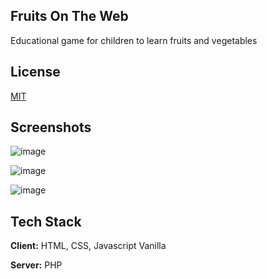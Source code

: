 ## Fruits On The Web
Educational game for children to learn fruits and vegetables

## License

[MIT](https://choosealicense.com/licenses/mit/)

## Screenshots

![image](https://github.com/iIonel/FrOW-Fruits-On-The-Web-/assets/45739581/94a6fa43-681c-4077-a3a8-60763e923f9c)

![image](https://github.com/iIonel/FrOW-Fruits-On-The-Web-/assets/45739581/60d03758-e899-44ec-b372-221695b18eef)

![image](https://github.com/iIonel/FrOW-Fruits-On-The-Web-/assets/45739581/d40f2120-274d-4ea8-b6e6-1d07852a5d59)


## Tech Stack

**Client:** HTML, CSS, Javascript Vanilla

**Server:** PHP

